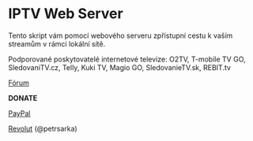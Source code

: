 <h1>IPTV Web Server</h1>

<p>

Tento skript vám pomocí webového serveru zpřístupní cestu k vaším streamům v rámci lokální sítě.

Podporované poskytovatelé internetové televize:
O2TV, T-mobile TV GO, SledovaniTV.cz, Telly, Kuki TV, Magio GO, SledovanieTV.sk, REBIT.tv

<p>

<a href="https://www.xbmc-kodi.cz/prispevek-iptv-web-server-v1-6-1">Fórum</a>

<p>

<b>DONATE</b>

<a href="https://www.paypal.me/petrsaros">PayPal</a>

<a href="https://revolut.me/petrsarka">Revolut</a> (@petrsarka)

<p>
